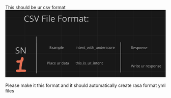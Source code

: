 This should be ur csv format
![alt text](image.png)

Please make it this format and it should automatically create rasa format yml files